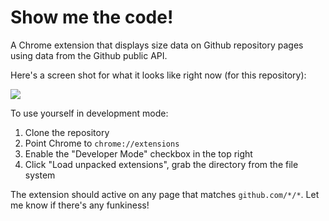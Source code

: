 # Show me the code!

A Chrome extension that displays size data on Github repository pages using data
from the Github public API.

Here's a screen shot for what it looks like right now (for this repository):

<img src="http://i.imgur.com/6R86bMg.png"/>

To use yourself in development mode:

1. Clone the repository
2. Point Chrome to `chrome://extensions`
3. Enable the "Developer Mode" checkbox in the top right
4. Click "Load unpacked extensions", grab the directory from the file system

The extension should active on any page that matches `github.com/*/*`.  Let me know if there's any funkiness!
